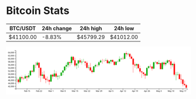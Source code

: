 # Bitcoin Stats

BTC/USDT|24h change|24h high|24h low|
|---|---|---|---|
|$41100.00|-8.83%|$45799.29|$41012.00|

<img src="./chart.svg">

